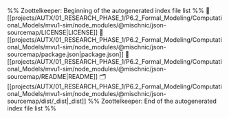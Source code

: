 %% Zoottelkeeper: Beginning of the autogenerated index file list  %%
📄 [[projects/AUTX/01_RESEARCH_PHASE_1/P6.2_Formal_Modeling/Computational_Models/mvu1-sim/node_modules/@mischnic/json-sourcemap/LICENSE|LICENSE]]
📄 [[projects/AUTX/01_RESEARCH_PHASE_1/P6.2_Formal_Modeling/Computational_Models/mvu1-sim/node_modules/@mischnic/json-sourcemap/package.json|package.json]]
📄 [[projects/AUTX/01_RESEARCH_PHASE_1/P6.2_Formal_Modeling/Computational_Models/mvu1-sim/node_modules/@mischnic/json-sourcemap/README|README]]
🗂️ [[projects/AUTX/01_RESEARCH_PHASE_1/P6.2_Formal_Modeling/Computational_Models/mvu1-sim/node_modules/@mischnic/json-sourcemap/dist/_dist|_dist]]
%% Zoottelkeeper: End of the autogenerated index file list  %%
